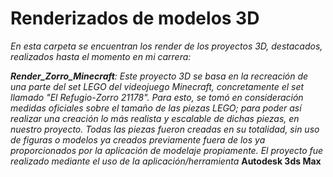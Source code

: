 # Renderizados de modelos 3D

_En esta carpeta se encuentran los render de los proyectos 3D, destacados, realizados hasta el momento en mi carrera:_

***Render_Zorro_Minecraft***_: Este proyecto 3D se basa en la recreación de una parte del set LEGO del videojuego Minecraft, concretamente el set llamado "El Refugio-Zorro 21178". Para esto, se tomó en consideración medidas oficiales sobre el tamaño de las piezas LEGO; para poder así realizar una creación lo más realista y escalable de dichas piezas, en nuestro proyecto. Todas las piezas fueron creadas en su totalidad, sin uso de figuras o modelos ya creados previamente fuera de los ya proporcionados por la aplicación de modelaje propiamente. El proyecto fue realizado mediante el uso de la aplicación/herramienta_ **Autodesk 3ds Max**
